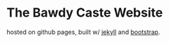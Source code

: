 # The Bawdy Caste Website

hosted on github pages, built w/ [jekyll](https://jekyllrb.com/) and [bootstrap](https://getbootstrap.com).

